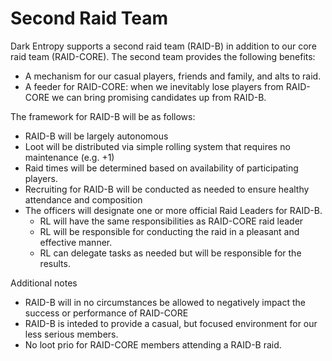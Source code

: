 # Second Raid Team

Dark Entropy supports a second raid team (RAID-B) in addition to our core raid team (RAID-CORE). The second team provides the following benefits:
- A mechanism for our casual players, friends and family, and alts to raid. 
- A feeder for RAID-CORE: when we inevitably lose players from RAID-CORE we can bring promising candidates up from RAID-B.

The framework for RAID-B will be as follows:
- RAID-B will be largely autonomous 
- Loot will be distributed via simple rolling system that requires no maintenance (e.g. +1)
- Raid times will be determined based on availability of participating players. 
- Recruiting for RAID-B will be conducted as needed to ensure healthy attendance and composition
- The officers will designate one or more official Raid Leaders for RAID-B. 
	- RL will have the same responsibilities as RAID-CORE raid leader
	- RL will be responsible for conducting the raid in a pleasant and effective manner.
	- RL can delegate tasks as needed but will be responsible for the results. 
	
Additional notes
- RAID-B will in no circumstances be allowed to negatively impact the success or performance of RAID-CORE
- RAID-B is inteded to provide a casual, but focused environment for our less serious members.
- No loot prio for RAID-CORE members attending a RAID-B raid. 


